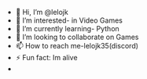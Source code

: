 - 👋 Hi, I’m @lelojk
- 👀 I’m interested- in Video Games
- 🌱 I’m currently learning- Python
- 💞️ I’m looking to collaborate on Games
- 📫 How to reach me-lelojk35(discord)
- ⚡ Fun fact: Im alive
-
<!---
lelojk/lelojk is a ✨ special ✨ repository because its `README.md` (this file) appears on your GitHub profile.
You can click the Preview link to take a look at your changes.
--->
